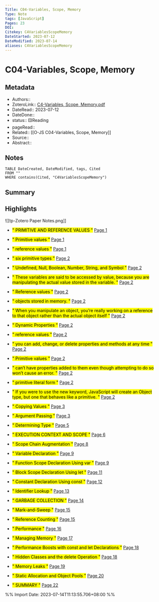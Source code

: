 ```yaml
---
Title: C04-Variables, Scope, Memory
Type: Note
tags: [JavaScript] 
Pages: 23
DOI: 
Citekey: C4VariablesScopeMemory
DateStarted: 2023-07-12
DateModified: 2023-07-14
aliases: C4VariablesScopeMemory
---
```

# C04-Variables, Scope, Memory
## Metadata
- Authors::  
- ZoteroLink:: [C4-Variables, Scope, Memory.pdf](zotero://select/library/items/777VEPFY)
- DateRead:: 2023-07-12
- DateDone::
- status:: 🟨Reading
- pageRead::
- Related:: [[O-JS C04-Variables, Scope, Memory]]
- Source:: 
- Abstract:: 

## Notes

```dataview
TABLE DateCreated, DateModified, tags, Cited
FROM ""
WHERE contains(Cited, "C4VariablesScopeMemory")
```

## Summary

## Highlights
![[tp-Zotero Paper Notes.png]]
- <mark class="hltr-gray ">" PRIMITIVE AND REFERENCE VALUES "</mark> [Page 1 ]( zotero://open-pdf/library/items/777VEPFY?page=1&annotation=M6CPPAQ8)

- <mark class="hltr-orange ">" Primitive values "</mark> [Page 1 ]( zotero://open-pdf/library/items/777VEPFY?page=1&annotation=IT8YHYTZ)

- <mark class="hltr-orange ">" reference values "</mark> [Page 1 ]( zotero://open-pdf/library/items/777VEPFY?page=1&annotation=FBI2XGVV)

- <mark class="hltr-orange ">" six primitive types "</mark> [Page 2 ]( zotero://open-pdf/library/items/777VEPFY?page=2&annotation=3DJS2H4R)

- <mark class="hltr-orange ">" Undefined, Null, Boolean, Number, String, and Symbol "</mark> [Page 2 ]( zotero://open-pdf/library/items/777VEPFY?page=2&annotation=2NXN4HBB)

- <mark class="hltr-yellow ">" These variables are said to be accessed by value, because you are manipulating the actual value stored in the variable. "</mark> [Page 2 ]( zotero://open-pdf/library/items/777VEPFY?page=2&annotation=UMTVM7XE)

- <mark class="hltr-orange ">" Reference values "</mark> [Page 2 ]( zotero://open-pdf/library/items/777VEPFY?page=2&annotation=Z98XHI53)

- <mark class="hltr-yellow ">" objects stored in memory. "</mark> [Page 2 ]( zotero://open-pdf/library/items/777VEPFY?page=2&annotation=NXCRTCJR)

- <mark class="hltr-yellow ">" When you manipulate an object, you’re really working on a reference to that object rather than the actual object itself "</mark> [Page 2 ]( zotero://open-pdf/library/items/777VEPFY?page=2&annotation=Y8ITK2AN)

- <mark class="hltr-gray ">" Dynamic Properties "</mark> [Page 2 ]( zotero://open-pdf/library/items/777VEPFY?page=2&annotation=PMXIWGYR)

- <mark class="hltr-orange ">" reference values "</mark> [Page 2 ]( zotero://open-pdf/library/items/777VEPFY?page=2&annotation=U5P3W6SX)

- <mark class="hltr-yellow ">" you can add, change, or delete properties and methods at any time "</mark> [Page 2 ]( zotero://open-pdf/library/items/777VEPFY?page=2&annotation=FIZ2YTPL)

- <mark class="hltr-orange ">" Primitive values "</mark> [Page 2 ]( zotero://open-pdf/library/items/777VEPFY?page=2&annotation=DL6JSJAY)

- <mark class="hltr-yellow ">" can’t have properties added to them even though attempting to do so won’t cause an error. "</mark> [Page 2 ]( zotero://open-pdf/library/items/777VEPFY?page=2&annotation=RJGZB524)

- <mark class="hltr-orange ">" primitive literal form "</mark> [Page 2 ]( zotero://open-pdf/library/items/777VEPFY?page=2&annotation=FPCIM9TN)

- <mark class="hltr-yellow ">" If you were to use the new keyword, JavaScript will create an Object type, but one that behaves like a primitive. "</mark> [Page 2 ]( zotero://open-pdf/library/items/777VEPFY?page=2&annotation=LQSJB5VB)

- <mark class="hltr-gray ">" Copying Values "</mark> [Page 3 ]( zotero://open-pdf/library/items/777VEPFY?page=3&annotation=4I4NIZMA)

- <mark class="hltr-gray ">" Argument Passing "</mark> [Page 3 ]( zotero://open-pdf/library/items/777VEPFY?page=3&annotation=L64HPRQ9)

- <mark class="hltr-gray ">" Determining Type "</mark> [Page 5 ]( zotero://open-pdf/library/items/777VEPFY?page=5&annotation=SH9URHH6)

- <mark class="hltr-gray ">" EXECUTION CONTEXT AND SCOPE "</mark> [Page 6 ]( zotero://open-pdf/library/items/777VEPFY?page=6&annotation=IIHW6HAJ)

- <mark class="hltr-gray ">" Scope Chain Augmentation "</mark> [Page 8 ]( zotero://open-pdf/library/items/777VEPFY?page=8&annotation=92V2RUYU)

- <mark class="hltr-gray ">" Variable Declaration "</mark> [Page 9 ]( zotero://open-pdf/library/items/777VEPFY?page=9&annotation=2U5C88G2)

- <mark class="hltr-gray ">" Function Scope Declaration Using var "</mark> [Page 9 ]( zotero://open-pdf/library/items/777VEPFY?page=9&annotation=BXPR6RKC)

- <mark class="hltr-gray ">" Block Scope Declaration Using let "</mark> [Page 11 ]( zotero://open-pdf/library/items/777VEPFY?page=11&annotation=454XNBUM)

- <mark class="hltr-gray ">" Constant Declaration Using const "</mark> [Page 12 ]( zotero://open-pdf/library/items/777VEPFY?page=12&annotation=RV8JVWYD)

- <mark class="hltr-gray ">" Identifier Lookup "</mark> [Page 13 ]( zotero://open-pdf/library/items/777VEPFY?page=13&annotation=62NCXD2X)

- <mark class="hltr-gray ">" GARBAGE COLLECTION "</mark> [Page 14 ]( zotero://open-pdf/library/items/777VEPFY?page=14&annotation=5E6RTDVT)

- <mark class="hltr-gray ">" Mark-and-Sweep "</mark> [Page 15 ]( zotero://open-pdf/library/items/777VEPFY?page=15&annotation=E7RH78YN)

- <mark class="hltr-gray ">" Reference Counting "</mark> [Page 15 ]( zotero://open-pdf/library/items/777VEPFY?page=15&annotation=3Z5S8B59)

- <mark class="hltr-gray ">" Performance "</mark> [Page 16 ]( zotero://open-pdf/library/items/777VEPFY?page=16&annotation=3S2S5IHX)

- <mark class="hltr-gray ">" Managing Memory "</mark> [Page 17 ]( zotero://open-pdf/library/items/777VEPFY?page=17&annotation=ZCQRAGP8)

- <mark class="hltr-gray ">" Performance Boosts with const and let Declarations "</mark> [Page 18 ]( zotero://open-pdf/library/items/777VEPFY?page=18&annotation=TIYHTYRX)

- <mark class="hltr-gray ">" Hidden Classes and the delete Operation "</mark> [Page 18 ]( zotero://open-pdf/library/items/777VEPFY?page=18&annotation=SJS2JDHM)

- <mark class="hltr-gray ">" Memory Leaks "</mark> [Page 19 ]( zotero://open-pdf/library/items/777VEPFY?page=19&annotation=8AD54VW7)

- <mark class="hltr-gray ">" Static Allocation and Object Pools "</mark> [Page 20 ]( zotero://open-pdf/library/items/777VEPFY?page=20&annotation=FB88CPI7)

- <mark class="hltr-gray ">" SUMMARY "</mark> [Page 22 ]( zotero://open-pdf/library/items/777VEPFY?page=22&annotation=LY5J85BX)



%% Import Date: 2023-07-14T11:13:55.706+08:00 %%
